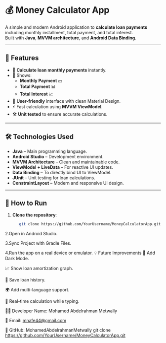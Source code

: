 # 💰 Money Calculator App

A simple and modern Android application to **calculate loan payments** including monthly installment, total payment, and total interest.  
Built with **Java**, **MVVM architecture**, and **Android Data Binding**.

---

## 📌 Features
- 📍 **Calculate loan monthly payments** instantly.
- 🧮 Shows:
  - **Monthly Payment** 💵
  - **Total Payment** 📊
  - **Total Interest** 📈
- 🎯 **User-friendly** interface with clean Material Design.
- ⚡ Fast calculation using **MVVM ViewModel**.
- 🛠 **Unit tested** to ensure accurate calculations.

---

## 🛠 Technologies Used
- **Java** – Main programming language.
- **Android Studio** – Development environment.
- **MVVM Architecture** – Clean and maintainable code.
- **ViewModel + LiveData** – For reactive UI updates.
- **Data Binding** – To directly bind UI to ViewModel.
- **JUnit** – Unit testing for loan calculations.
- **ConstraintLayout** – Modern and responsive UI design.

---

## 🚀 How to Run
1. **Clone the repository**:
   ```bash
      git clone https://github.com/YourUsername/MoneyCalculatorApp.git
2.Open in Android Studio.

3.Sync Project with Gradle Files.

4.Run the app on a real device or emulator.
💡 Future Improvements
🌙 Add Dark Mode.

📈 Show loan amortization graph.

💾 Save loan history.

🌍 Add multi-language support.

🔄 Real-time calculation while typing.

👨‍💻 Developer
Name: Mohamed Abdelrahman Metwally

📧 Email: mnafe44@gmail.com

🐙 GitHub: MohamedAbdelrahmanMetwally
   git clone https://github.com/YourUsername/MoneyCalculatorApp.git

